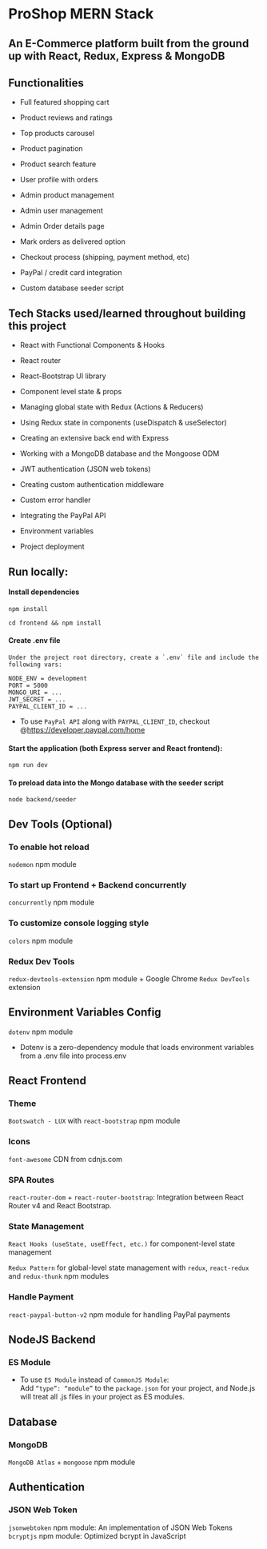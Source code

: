 # ProShop MERN Stack

## An E-Commerce platform built from the ground up with React, Redux, Express & MongoDB

## Functionalities

- Full featured shopping cart

- Product reviews and ratings

- Top products carousel

- Product pagination

- Product search feature

- User profile with orders

- Admin product management

- Admin user management

- Admin Order details page

- Mark orders as delivered option

- Checkout process (shipping, payment method, etc)

- PayPal / credit card integration

- Custom database seeder script

## Tech Stacks used/learned throughout building this project

- React with Functional Components & Hooks

- React router

- React-Bootstrap UI library

- Component level state & props

- Managing global state with Redux (Actions & Reducers)

- Using Redux state in components (useDispatch & useSelector)

- Creating an extensive back end with Express

- Working with a MongoDB database and the Mongoose ODM

- JWT authentication (JSON web tokens)

- Creating custom authentication middleware

- Custom error handler

- Integrating the PayPal API

- Environment variables

- Project deployment

## Run locally:

#### Install dependencies

```
npm install

cd frontend && npm install
```

#### Create .env file

```
Under the project root directory, create a `.env` file and include the following vars:

NODE_ENV = development
PORT = 5000
MONGO_URI = ...
JWT_SECRET = ...
PAYPAL_CLIENT_ID = ...

```

- To use `PayPal API` along with `PAYPAL_CLIENT_ID`, checkout @https://developer.paypal.com/home

#### Start the application (both Express server and React frontend):

```
npm run dev
```

#### To preload data into the Mongo database with the seeder script

```
node backend/seeder
```

## Dev Tools (Optional)

### To enable hot reload

`nodemon` npm module

### To start up Frontend + Backend concurrently

`concurrently` npm module

### To customize console logging style

`colors` npm module

### Redux Dev Tools

`redux-devtools-extension` npm module + Google Chrome `Redux DevTools` extension

## Environment Variables Config

`dotenv` npm module

- Dotenv is a zero-dependency module that loads environment variables from a .env file into process.env

## React Frontend

### Theme

`Bootswatch - LUX` with `react-bootstrap` npm module

### Icons

`font-awesome` CDN from cdnjs.com

### SPA Routes

`react-router-dom` + `react-router-bootstrap`: Integration between React Router v4 and React Bootstrap.

### State Management

`React Hooks (useState, useEffect, etc.)` for component-level state management

`Redux Pattern` for global-level state management with `redux`, `react-redux` and `redux-thunk` npm modules

### Handle Payment

`react-paypal-button-v2` npm module for handling PayPal payments

## NodeJS Backend

### ES Module

- To use `ES Module` instead of `CommonJS Module`:  
  Add `“type”: “module”` to the `package.json` for your project, and Node.js will treat all .js files in your project as ES modules.

## Database

### MongoDB

`MongoDB Atlas` + `mongoose` npm module

## Authentication

### JSON Web Token

`jsonwebtoken` npm module: An implementation of JSON Web Tokens  
`bcryptjs` npm module: Optimized bcrypt in JavaScript
